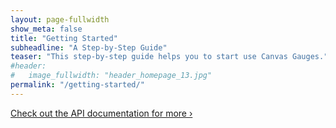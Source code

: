 ```yaml
---
layout: page-fullwidth
show_meta: false
title: "Getting Started"
subheadline: "A Step-by-Step Guide"
teaser: "This step-by-step guide helps you to start use Canvas Gauges."
#header:
#   image_fullwidth: "header_homepage_13.jpg"
permalink: "/getting-started/"
---
```


<a class="radius button small" href="{{ site.url }}/docs/2.0.0/">Check out the API documentation for more ›</a>
